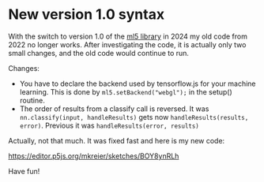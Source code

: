 # New version 1.0 syntax

With the switch to version 1.0 of the [ml5 library](https://github.com/ml5js/ml5-next-gen) in 2024 my old code from 2022 no longer works. After investigating the code, it is actually only two small changes, and the old code would continue to run.

Changes:

- You have to declare the backend used by tensorflow.js for your machine learning. This is done by `ml5.setBackend("webgl");` in the setup() routine.
- The order of results from a classify call is reversed. It was `nn.classify(input, handleResults)` gets now `handleResults(results, error)`. Previous it was `handleResults(error, results)`

Actually, not that much. It was fixed fast and here is my new code:

https://editor.p5js.org/mkreier/sketches/BOY8ynRLh

Have fun!
